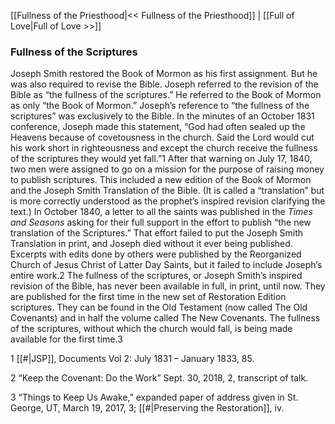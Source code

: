 [[Fullness of the Priesthood|<< Fullness of the Priesthood]]  |  [[Full of Love|Full of Love >>]]

### Fullness of the Scriptures
Joseph Smith restored the Book of Mormon as his first assignment. But he was also required to revise the Bible. Joseph referred to the revision of the Bible as “the fullness of the scriptures.” He referred to the Book of Mormon as only “the Book of Mormon.” Joseph’s reference to “the fullness of the scriptures” was exclusively to the Bible. In the minutes of an October 1831 conference, Joseph made this statement, “God had often sealed up the Heavens because of covetousness in the church. Said the Lord would cut his work short in righteousness and except the church receive the fullness of the scriptures they would yet fall.”1 After that warning on July 17, 1840, two men were assigned to go on a mission for the purpose of raising money to publish scriptures. This included a new edition of the Book of Mormon and the Joseph Smith Translation of the Bible. (It is called a “translation” but is more correctly understood as the prophet’s inspired revision clarifying the text.) In October 1840, a letter to all the saints was published in the *Times and Seasons* asking for their full support in the effort to publish “the new translation of the Scriptures.” That effort failed to put the Joseph Smith Translation in print, and Joseph died without it ever being published. Excerpts with edits done by others were published by the Reorganized Church of Jesus Christ of Latter Day Saints, but it failed to include Joseph’s entire work.2 The fullness of the scriptures, or Joseph Smith’s inspired revision of the Bible, has never been available in full, in print, until now. They are published for the first time in the new set of Restoration Edition scriptures. They can be found in the Old Testament (now called The Old Covenants) and in half the volume called The New Covenants. The fullness of the scriptures, without which the church would fall, is being made available for the first time.3



1
[[#|JSP]], Documents Vol 2: July 1831 – January 1833, 85.


2 “Keep the Covenant: Do the Work” Sept. 30, 2018, 2, transcript of talk.


3 “Things to Keep Us Awake,” expanded paper of address given in St. George, UT, March 19, 2017, 3; [[#|Preserving the Restoration]], iv.